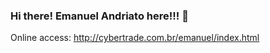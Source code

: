 ### Hi there! Emanuel Andriato here!!! :tada: 

Online access: http://cybertrade.com.br/emanuel/index.html

